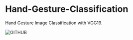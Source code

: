 # Hand-Gesture-Classification
Hand Gesture Image Classification with VGG19.

![GITHUB](https://imgur.com/Uw3bq5o)
